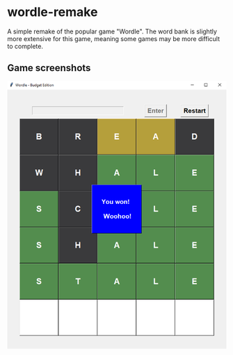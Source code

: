 # wordle-remake
A simple remake of the popular game "Wordle".
The word bank is slightly more extensive for this game, meaning some games may be more difficult to complete.

## Game screenshots

![](Images/example_game.png)
